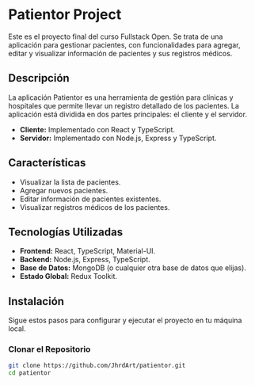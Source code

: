 # Patientor Project

Este es el proyecto final del curso Fullstack Open. Se trata de una aplicación para gestionar pacientes, con funcionalidades para agregar, editar y visualizar información de pacientes y sus registros médicos.

## Descripción

La aplicación Patientor es una herramienta de gestión para clínicas y hospitales que permite llevar un registro detallado de los pacientes. La aplicación está dividida en dos partes principales: el cliente y el servidor.

- **Cliente:** Implementado con React y TypeScript.
- **Servidor:** Implementado con Node.js, Express y TypeScript.

## Características

- Visualizar la lista de pacientes.
- Agregar nuevos pacientes.
- Editar información de pacientes existentes.
- Visualizar registros médicos de los pacientes.

## Tecnologías Utilizadas

- **Frontend:** React, TypeScript, Material-UI.
- **Backend:** Node.js, Express, TypeScript.
- **Base de Datos:** MongoDB (o cualquier otra base de datos que elijas).
- **Estado Global:** Redux Toolkit.

## Instalación

Sigue estos pasos para configurar y ejecutar el proyecto en tu máquina local.

### Clonar el Repositorio

```bash
git clone https://github.com/JhrdArt/patientor.git
cd patientor
